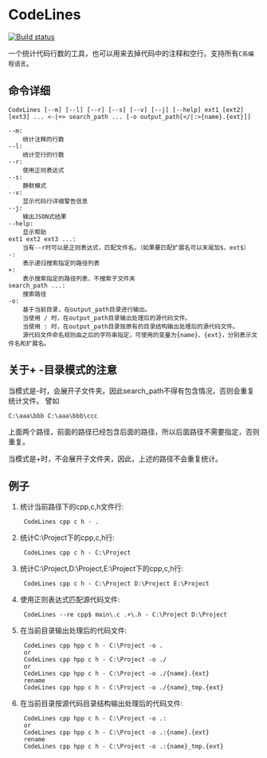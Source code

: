 # CodeLines
[![Build status](https://ci.appveyor.com/api/projects/status/oach5ro1fk86xa23?svg=true)](https://ci.appveyor.com/project/waiting/codelines)

一个统计代码行数的工具，也可以用来去掉代码中的注释和空行。支持所有`C系编程语言`。


## 命令详细

    CodeLines [--m] [--l] [--r] [--s] [--v] [--j] [--help] ext1 [ext2] [ext3] ... <-|+> search_path ... [-o output_path[</|:>{name}.{ext}]]

    --m:
        统计注释的行数
    --l:
        统计空行的行数
    --r:
        使用正则表达式
    --s:
        静默模式
    --v:
        显示代码行详细警告信息
    --j:
        输出JSON式结果
    --help:
        显示帮助
    ext1 ext2 ext3 ...:
        当有--r时可以是正则表达式，匹配文件名。（如果要匹配扩展名可以末尾加$，ext$）
    -:
        表示递归搜索指定的路径列表
    +:
        表示搜索指定的路径列表，不搜索子文件夹
    search_path ...:
        搜索路径
    -o:
        基于当前目录，在output_path目录进行输出。
        当使用 / 时，在output_path目录输出处理后的源代码文件。
        当使用 : 时，在output_path目录按原有的目录结构输出处理后的源代码文件。
        源代码文件命名规则由之后的字符串指定，可使用的变量为{name}、{ext}，分别表示文件名和扩展名。

## 关于+ -目录模式的注意
当模式是-时，会展开子文件夹。因此search_path不得有包含情况，否则会重复统计文件。
譬如

    C:\aaa\bbb C:\aaa\bbb\ccc

上面两个路径，前面的路径已经包含后面的路径，所以后面路径不需要指定，否则重复。

当模式是+时，不会展开子文件夹，因此，上述的路径不会重复统计。


## 例子
1. 统计当前路径下的cpp,c,h文件行:

        CodeLines cpp c h - .

2. 统计C:\Project下的cpp,c,h行:

        CodeLines cpp c h - C:\Project

3. 统计C:\Project,D:\Project,E:\Project下的cpp,c,h行:

        CodeLines cpp c h - C:\Project D:\Project E:\Project

4. 使用正则表达式匹配源代码文件:

        CodeLines --re cpp$ main\.c .+\.h - C:\Project D:\Project

5. 在当前目录输出处理后的代码文件:

        CodeLines cpp hpp c h - C:\Project -o .
        or
        CodeLines cpp hpp c h - C:\Project -o ./
        or
        CodeLines cpp hpp c h - C:\Project -o ./{name}.{ext}
        rename
        CodeLines cpp hpp c h - C:\Project -o ./{name}_tmp.{ext}

6. 在当前目录按源代码目录结构输出处理后的代码文件:

        CodeLines cpp hpp c h - C:\Project -o .:
        or
        CodeLines cpp hpp c h - C:\Project -o .:{name}.{ext}
        rename
        CodeLines cpp hpp c h - C:\Project -o .:{name}_tmp.{ext}
